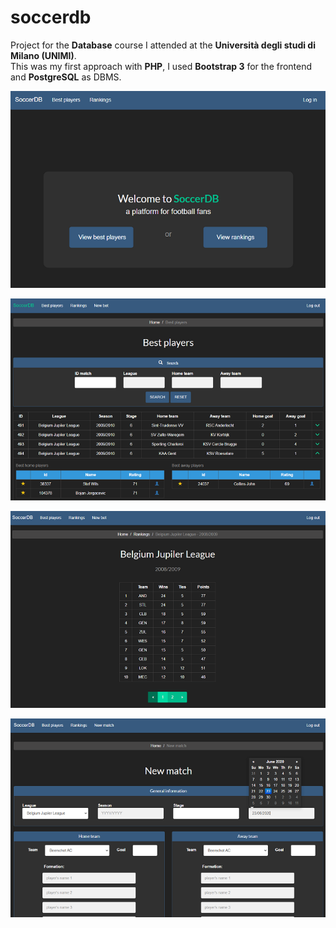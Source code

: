 # soccerdb
Project for the **Database** course I attended at the **Università degli studi di Milano (UNIMI)**. \
This was my first approach with **PHP**, I used **Bootstrap 3** for the frontend and **PostgreSQL** as DBMS.

![alt text](https://github.com/gregcs/soccerdb/blob/main/images/home.PNG?raw=true)

![alt text](https://github.com/gregcs/soccerdb/blob/main/images/best_players.PNG?raw=true)

![alt text](https://github.com/gregcs/soccerdb/blob/main/images/league.PNG?raw=true)

![alt text](https://github.com/gregcs/soccerdb/blob/main/images/new_match.PNG?raw=true)
 
